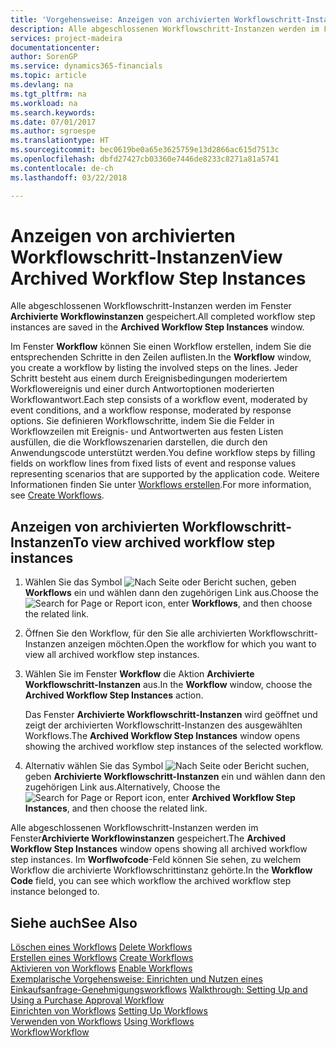 ```yaml
---
title: 'Vorgehensweise: Anzeigen von archivierten Workflowschritt-Instanzen | Microsoft Docs'
description: Alle abgeschlossenen Workflowschritt-Instanzen werden im Fenster **Archivierte Workflowinstanzen** gespeichert.
services: project-madeira
documentationcenter: 
author: SorenGP
ms.service: dynamics365-financials
ms.topic: article
ms.devlang: na
ms.tgt_pltfrm: na
ms.workload: na
ms.search.keywords: 
ms.date: 07/01/2017
ms.author: sgroespe
ms.translationtype: HT
ms.sourcegitcommit: bec0619be0a65e3625759e13d2866ac615d7513c
ms.openlocfilehash: dbfd27427cb03360e7446de8233c8271a81a5741
ms.contentlocale: de-ch
ms.lasthandoff: 03/22/2018

---
```

# <a name="view-archived-workflow-step-instances"></a><span data-ttu-id="33aad-103">Anzeigen von archivierten Workflowschritt-Instanzen</span><span class="sxs-lookup"><span data-stu-id="33aad-103">View Archived Workflow Step Instances</span></span>
<span data-ttu-id="33aad-104">Alle abgeschlossenen Workflowschritt-Instanzen werden im Fenster **Archivierte Workflowinstanzen** gespeichert.</span><span class="sxs-lookup"><span data-stu-id="33aad-104">All completed workflow step instances are saved in the **Archived Workflow Step Instances** window.</span></span>  

 <span data-ttu-id="33aad-105">Im Fenster **Workflow** können Sie einen Workflow erstellen, indem Sie die entsprechenden Schritte in den Zeilen auflisten.</span><span class="sxs-lookup"><span data-stu-id="33aad-105">In the **Workflow** window, you create a workflow by listing the involved steps on the lines.</span></span> <span data-ttu-id="33aad-106">Jeder Schritt besteht aus einem durch Ereignisbedingungen moderiertem Workflowereignis und einer durch Antwortoptionen moderierten Workflowantwort.</span><span class="sxs-lookup"><span data-stu-id="33aad-106">Each step consists of a workflow event, moderated by event conditions, and a workflow response, moderated by response options.</span></span> <span data-ttu-id="33aad-107">Sie definieren Workflowschritte, indem Sie die Felder in Workflowzeilen mit Ereignis- und Antwortwerten aus festen Listen ausfüllen, die die Workflowszenarien darstellen, die durch den Anwendungscode unterstützt werden.</span><span class="sxs-lookup"><span data-stu-id="33aad-107">You define workflow steps by filling fields on workflow lines from fixed lists of event and response values representing scenarios that are supported by the application code.</span></span> <span data-ttu-id="33aad-108">Weitere Informationen finden Sie unter [Workflows erstellen](across-how-to-create-workflows.md).</span><span class="sxs-lookup"><span data-stu-id="33aad-108">For more information, see [Create Workflows](across-how-to-create-workflows.md).</span></span>  

## <a name="to-view-archived-workflow-step-instances"></a><span data-ttu-id="33aad-109">Anzeigen von archivierten Workflowschritt-Instanzen</span><span class="sxs-lookup"><span data-stu-id="33aad-109">To view archived workflow step instances</span></span>  
1.  <span data-ttu-id="33aad-110">Wählen Sie das Symbol ![Nach Seite oder Bericht suchen](media/ui-search/search_small.png "Symbol Nach Seite oder Bericht suchen"), geben **Workflows** ein und wählen dann den zugehörigen Link aus.</span><span class="sxs-lookup"><span data-stu-id="33aad-110">Choose the ![Search for Page or Report](media/ui-search/search_small.png "Search for Page or Report icon") icon, enter **Workflows**, and then choose the related link.</span></span>  
2.  <span data-ttu-id="33aad-111">Öffnen Sie den Workflow, für den Sie alle archivierten Workflowschritt-Instanzen anzeigen möchten.</span><span class="sxs-lookup"><span data-stu-id="33aad-111">Open the workflow for which you want to view all archived workflow step instances.</span></span>  
3.  <span data-ttu-id="33aad-112">Wählen Sie im Fenster **Workflow** die Aktion **Archivierte Workflowschritt-Instanzen** aus.</span><span class="sxs-lookup"><span data-stu-id="33aad-112">In the **Workflow** window, choose the **Archived Workflow Step Instances** action.</span></span>  

    <span data-ttu-id="33aad-113">Das Fenster **Archivierte Workflowschritt-Instanzen** wird geöffnet und zeigt der archivierten Workflowschritt-Instanzen des ausgewählten Workflows.</span><span class="sxs-lookup"><span data-stu-id="33aad-113">The **Archived Workflow Step Instances** window opens showing the archived workflow step instances of the selected workflow.</span></span>  
4.  <span data-ttu-id="33aad-114">Alternativ wählen Sie das Symbol ![Nach Seite oder Bericht suchen](media/ui-search/search_small.png "Symbol Nach Seite oder Bericht suchen"), geben **Archivierte Workflowschritt-Instanzen** ein und wählen dann den zugehörigen Link aus.</span><span class="sxs-lookup"><span data-stu-id="33aad-114">Alternatively, Choose the ![Search for Page or Report](media/ui-search/search_small.png "Search for Page or Report icon") icon, enter **Archived Workflow Step Instances**, and then choose the related link.</span></span>  

<span data-ttu-id="33aad-115">Alle abgeschlossenen Workflowschritt-Instanzen werden im Fenster**Archivierte Workflowinstanzen** gespeichert.</span><span class="sxs-lookup"><span data-stu-id="33aad-115">The **Archived Workflow Step Instances** window opens showing all archived workflow step instances.</span></span> <span data-ttu-id="33aad-116">Im **Worflwofcode**-Feld können Sie sehen, zu welchem Workflow die archivierte Workflowschrittinstanz gehörte.</span><span class="sxs-lookup"><span data-stu-id="33aad-116">In the **Workflow Code** field, you can see which workflow the archived workflow step instance belonged to.</span></span>  

## <a name="see-also"></a><span data-ttu-id="33aad-117">Siehe auch</span><span class="sxs-lookup"><span data-stu-id="33aad-117">See Also</span></span>  
 <span data-ttu-id="33aad-118">[Löschen eines Workflows](across-how-to-delete-workflows.md) </span><span class="sxs-lookup"><span data-stu-id="33aad-118">[Delete Workflows](across-how-to-delete-workflows.md) </span></span>  
 <span data-ttu-id="33aad-119">[Erstellen eines Workflows](across-how-to-create-workflows.md) </span><span class="sxs-lookup"><span data-stu-id="33aad-119">[Create Workflows](across-how-to-create-workflows.md) </span></span>  
 <span data-ttu-id="33aad-120">[Aktivieren von Workflows](across-how-to-enable-workflows.md) </span><span class="sxs-lookup"><span data-stu-id="33aad-120">[Enable Workflows](across-how-to-enable-workflows.md) </span></span>  
 <span data-ttu-id="33aad-121">[Exemplarische Vorgehensweise: Einrichten und Nutzen eines Einkaufsanfrage-Genehmigungsworkflows](walkthrough-setting-up-and-using-a-purchase-approval-workflow.md) </span><span class="sxs-lookup"><span data-stu-id="33aad-121">[Walkthrough: Setting Up and Using a Purchase Approval Workflow](walkthrough-setting-up-and-using-a-purchase-approval-workflow.md) </span></span>  
 <span data-ttu-id="33aad-122">[Einrichten von Workflows](across-set-up-workflows.md) </span><span class="sxs-lookup"><span data-stu-id="33aad-122">[Setting Up Workflows](across-set-up-workflows.md) </span></span>  
 <span data-ttu-id="33aad-123">[Verwenden von Workflows](across-use-workflows.md) </span><span class="sxs-lookup"><span data-stu-id="33aad-123">[Using Workflows](across-use-workflows.md) </span></span>  
 [<span data-ttu-id="33aad-124">Workflow</span><span class="sxs-lookup"><span data-stu-id="33aad-124">Workflow</span></span>](across-workflow.md)

